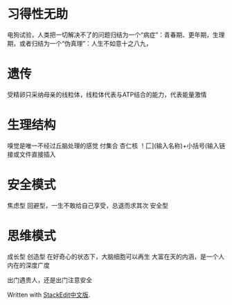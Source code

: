 
# 习得性无助

电狗试验，人类把一切解决不了的问题归结为一个“病症”：青春期、更年期，生理期，或者归结为一个“伪真理”：人生不如意十之八九，

# 遗传
受精卵只采纳母亲的线粒体，线粒体代表与ATP结合的能力，代表能量激情

# 生理结构
嗅觉是唯一不经过丘脑处理的感觉
付集合 杏仁核
！匚](输入名称)+小括号(输入链接或文件直接插入

# 安全模式
焦虑型
回避型，一生不敢给自己享受，总退而求其次
安全型
# 思维模式
成长型
创造型
在好奇心的状态下，大脑细胞可以再生
大富在天的内涵，是一个人内在的深度广度

出门遇贵人，还是出门注意安全
> 

Written with [StackEdit中文版](https://stackedit.cn/).
<!--stackedit_data:
eyJoaXN0b3J5IjpbLTEwODk4MzkxMTYsODEzNDEyMzg3LDEzNT
E3MzUxOThdfQ==
-->